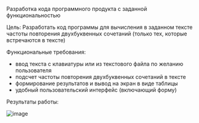Разработка кода программного продукта с заданной функциональностью

Цель:
Разработать код программы для вычисления в заданном тексте частоты повторения двухбуквенных сочетаний (только тех, которые встречаются в тексте)

Функциональные требования:

 - ввод текста с клавиатуры или из текстового файла по желанию пользователя
 - подсчет частоты повторения двухбуквенных сочетаний в тексте
 - формирование результатов и вывод на экран в виде таблицы
 - удобный пользовательский интерфейс (включающий форму)


Результаты работы:

![image](https://user-images.githubusercontent.com/91782001/177382851-ef786c98-5878-4128-811f-06afa7fc6d8a.png)

